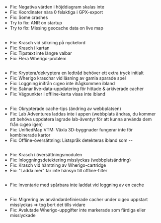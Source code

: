 ##
- Fix: Negativa värden i höjddiagram skalas inte
- Fix: Koordinater nära 0 felaktiga i GPX-export
- Fix: Some crashes
- Try to fix: ANR on startup
- Try to fix: Missing geocache data on live map

##
- Fix: Krasch vid sökning på nyckelord
- Fix: Krasch i kartan
- Fix: Tipstext inte längre valbar
- Fix: Flera Wherigo-problem

##
- Fix: Kryptera/dekryptera en ledtråd behöver ett extra tryck initialt
- Fix: Wherigo kraschar vid läsning av gamla sparade spel
- Fix: Loggning inifrån c:geo inte ihågkommen ibland
- Fix: Saknar live-data-uppdatering för hittade & arkiverade cacher
- Fix: Vägpunkter i offline-karta visas inte ibland

##
- Fix: Okrypterade cache-tips (ändring av webbplatsen)
- Fix: Lab Adventures laddas inte i appen (webbplats ändras, du kommer att behöva uppdatera lagrade lab-äventyr för att kunna använda dem från c:geo igen)
- Fix: UnifiedMap VTM: Växla 3D-byggnader fungerar inte för kombinerade kartor
- Fix: Offline-översättning: Listspråk detekteras ibland som --

##
- Fix: Krasch i översättningsmodulen
- Fix: Inloggningsdetektering misslyckas (webbplatsändring)
- Fix: Krasch vid hämtning av Wherigo-cartridge
- Fix: "Ladda mer" tar inte hänsyn till offline-filter

##
- Fix: Inventarie med spårbara inte laddat vid loggning av en cache

##
- Fix: Migrering av användardefinierade cacher under c:geo uppstart misslyckas => tog bort det tills vidare
- Fix: Avslutade Wherigo-uppgifter inte markerade som färdiga eller misslyckade











